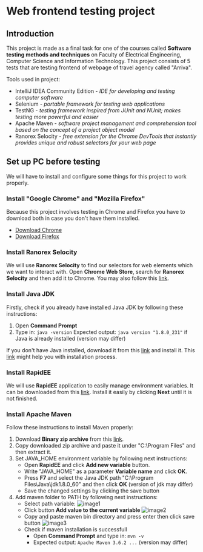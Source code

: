 # Web frontend testing project
## Introduction

This project is made as a final task for one of the courses called **Software testing methods and techniques** on Faculty of Electrical Engineering, Computer Science and Information Technology. This project consists of 5 tests that are testing frontend of webpage of travel agency called "Arriva".

Tools used in project:
* IntelliJ IDEA Community Edition - *IDE for developing and testing computer software*
* Selenium - *portable framework for testing web applications*
* TestNG - *testing framework inspired from JUnit and NUnit; makes testing more powerful and easier*
* Apache Maven - *software project management and comprehension tool based on the concept of a project object model*
* Ranorex Selocity - *free extension for the Chrome DevTools that instantly provides unique and robust selectors for your web page*

## Set up PC before testing

We will have to install and configure some things for this project to work properly.

### Install "Google Chrome" and "Mozilla Firefox"

Because this project involves testing in Chrome and Firefox you have to download both in case you don't have them installed.
* [Download Chrome](https://www.google.com/chrome/)
* [Download Firefox](https://www.mozilla.org/en-US/firefox/new/)

### Install Ranorex Selocity 

We will use **Ranorex Selocity** to find our selectors for web elements which we want to interact with. 
Open **Chrome Web Store**, search for **Ranorex Selocity** and then add it to Chrome. You may also follow this [link](https://chrome.google.com/webstore/search/ranorex%20selocity?hl=hr). 
  
### Install Java JDK

Firstly, check if you already have installed Java JDK by following these instructions:
1. Open **Command Prompt**
2. Type in: `java -version`
Expected output: `java version "1.8.0_231"` if Java is already installed (version may differ)

If you don't have Java installed, download it from this [link](https://www.oracle.com/java/technologies/javase-jdk8-downloads.html) and install it. This [link](https://www.swtestacademy.com/selenium-tutorial-java-junit/#install-java-jdk) might help you with installation process.

### Install RapidEE

We will use **RapidEE** application to easily manage environment variables. It can be downloaded from this [link](https://www.rapidee.com/en/download). Install it easily by clicking **Next** until it is not finished. 

### Install Apache Maven

Follow these instructions to install Maven properly:
1. Download **Binary zip archive** from this [link](https://maven.apache.org/download.cgi).
2. Copy downloaded zip archive and paste it under  "C:\Program Files" and then extract it.
3. Set JAVA_HOME environment variable by following next instructions:
   * Open **RapidEE** and click **Add new variable** button.
   * Write "JAVA_HOME" as a parameter **Variable name** and click **OK**.
   * Press **F7** and select the Java JDK path "C:\Program Files\Java\jdk1.8.0_60" and then click **OK** (version of jdk may differ)
   * Save the changed settings by clicking the save button
4. Add maven folder to PATH by following next instructions:
   * Select path variable: ![image1](https://224926-685269-raikfcquaxqncofqfm.stackpathdns.com/wp-content/uploads/2015/09/rapidee-set-path-variable.jpg "Select path variable")
   * Click button **Add value to the current variable** ![image2](https://224926-685269-raikfcquaxqncofqfm.stackpathdns.com/wp-content/uploads/2015/09/selenium-rapidee-add-variable.jpg "Add value to the current variable")
   * Copy and paste maven bin directory and press enter then click save button ![image3](https://224926-685269-raikfcquaxqncofqfm.stackpathdns.com/wp-content/uploads/2015/09/selenium-rapidee-save.jpg "Copy and paste maven bin directory")
   * Check if maven installation is successfull
	   * Open **Command Prompt** and type in: `mvn -v`
	   * Expected output: `Apache Maven 3.6.2 ...` (version may differ)


















